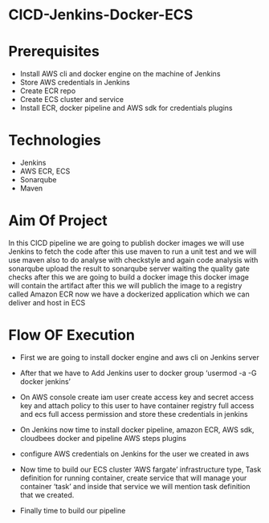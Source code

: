 # CICD-Jenkins-Docker-ECS


# Prerequisites
 
- Install AWS cli and docker engine on the machine of Jenkins 
- Store AWS credentials in Jenkins
- Create ECR repo
- Create ECS cluster and service
- Install ECR, docker pipeline and AWS sdk for credentials plugins



# Technologies 
- Jenkins
- AWS ECR, ECS
- Sonarqube
- Maven


# Aim Of Project
In this CICD pipeline we are going to publish docker images we will use Jenkins to fetch the code after this use maven to run a unit test and we will use maven also to do analyse with checkstyle and again code analysis with sonarqube upload the result to sonarqube server waiting the quality gate checks after this we are going to build a docker image this docker image will contain the artifact after this we will publich the image to a registry called Amazon ECR now we have a dockerized application which we can deliver and host in ECS


# Flow OF Execution

- First we are going to install docker engine and aws cli on Jenkins server

- After that we have to Add Jenkins user to docker group ‘usermod -a -G docker jenkins’

- On AWS console create iam user create access key and secret access key and attach policy to this user to have container registry full access and ecs full 
  access permission and store these credentials in jenkins

- On Jenkins now time to install docker pipeline, amazon ECR, AWS sdk, cloudbees docker and pipeline AWS steps  plugins

- configure AWS credentials on Jenkins for the user we created in aws

- Now time to build our ECS cluster ‘AWS fargate’ infrastructure type, Task definition for running container, create service that will manage your container 
  ‘task’ and inside that service we will mention task definition that we created.
  
- Finally time to build our pipeline

 



